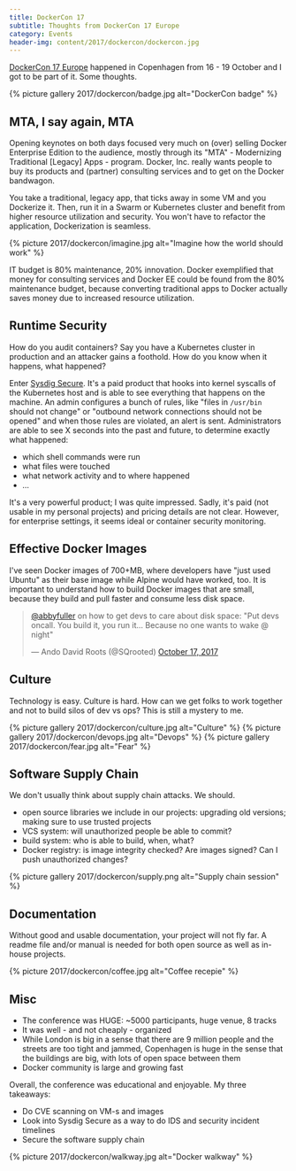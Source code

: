 ```yaml
---
title: DockerCon 17
subtitle: Thoughts from DockerCon 17 Europe
category: Events
header-img: content/2017/dockercon/dockercon.jpg
---
```


[DockerCon 17 Europe](https://europe-2017.dockercon.com) happened in Copenhagen
from 16 - 19 October and I got to be part of it. Some thoughts.

{% picture gallery 2017/dockercon/badge.jpg alt="DockerCon badge" %}

## MTA, I say again, MTA

Opening keynotes on both days focused very much on (over) selling Docker Enterprise Edition to the audience, mostly through its "MTA" - Modernizing Traditional [Legacy] Apps - program. Docker, Inc. really wants people to buy its products and (partner) consulting services and to get on the Docker bandwagon.

You take a traditional, legacy app, that ticks away in some VM and you Dockerize it. Then, run it in a Swarm or Kubernetes cluster and benefit from higher resource utilization and security. You won't have to refactor the application, Dockerization is seamless.

{% picture 2017/dockercon/imagine.jpg alt="Imagine how the world should work" %}

IT budget is 80% maintenance, 20% innovation. Docker exemplified that money for consulting services and Docker EE could be found from the 80% maintenance budget, because converting traditional apps to Docker actually saves money due to increased resource utilization.

## Runtime Security

How do you audit containers? Say you have a Kubernetes cluster in production and an attacker gains a foothold. How do you know when it happens, what happened?

Enter [Sysdig Secure](https://sysdig.com/product/secure). It's a paid product that hooks into kernel syscalls of the Kubernetes
host and is able to see everything that happens on the machine. An admin configures a bunch of rules, like "files in `/usr/bin` should not change" or "outbound network connections should not be opened" and when those rules are violated, an alert is sent. Administrators are able to see X seconds into the past and future, to determine exactly what happened:

- which shell commands were run
- what files were touched
- what network activity and to where happened
- ...

It's a very powerful product; I was quite impressed. Sadly, it's paid (not usable in my personal projects) and pricing details are not clear. However, for enterprise settings, it seems ideal or container security monitoring.

## Effective Docker Images

I've seen Docker images of 700+MB, where developers have "just used Ubuntu" as their base image while Alpine would have worked, too. It is important to understand how to build Docker images that are small, because they build and pull faster and consume less disk space.

<blockquote class="twitter-tweet" data-lang="en"><p lang="en" dir="ltr"><a href="https://twitter.com/abbyfuller?ref_src=twsrc%5Etfw">@abbyfuller</a> on how to get devs to care about disk space: &quot;Put devs oncall. You build it, you run it... Because no one wants to wake @ night&quot;</p>&mdash; Ando David Roots (@SQrooted) <a href="https://twitter.com/SQrooted/status/920284177999818752?ref_src=twsrc%5Etfw">October 17, 2017</a></blockquote>
<script async src="//platform.twitter.com/widgets.js" charset="utf-8"></script>

## Culture

Technology is easy. Culture is hard. How can we get folks to work together and not to build silos of dev vs ops? This is still a mystery to me.

{% picture gallery 2017/dockercon/culture.jpg alt="Culture" %}
{% picture gallery 2017/dockercon/devops.jpg alt="Devops" %}
{% picture gallery 2017/dockercon/fear.jpg alt="Fear" %}


## Software Supply Chain

We don't usually think about supply chain attacks. We should.

- open source libraries we include in our projects: upgrading old versions; making sure to use trusted projects
- VCS system: will unauthorized people be able to commit?
- build system: who is able to build, when, what?
- Docker registry: is image integrity checked? Are images signed? Can I push unauthorized changes?

{% picture gallery 2017/dockercon/supply.png alt="Supply chain session" %}

## Documentation

Without good and usable documentation, your project will not fly far. A readme file and/or manual is needed for
both open source as well as in-house projects.

{% picture 2017/dockercon/coffee.jpg alt="Coffee recepie" %}

## Misc 

- The conference was HUGE: ~5000 participants, huge venue, 8 tracks
- It was well - and not cheaply - organized
- While London is big in a sense that there are 9 million people and the streets are too tight and jammed, Copenhagen is huge in the sense that the buildings are big, with lots of open space between them
- Docker community is large and growing fast

Overall, the conference was educational and enjoyable. My three takeaways:

- Do CVE scanning on VM-s and images
- Look into Sysdig Secure as a way to do IDS and security incident timelines
- Secure the software supply chain

{% picture 2017/dockercon/walkway.jpg alt="Docker walkway" %}
